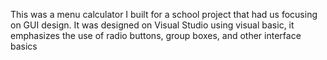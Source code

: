 This was a menu calculator I built for a school project that had us focusing on GUI design.
It was designed on Visual Studio using visual basic, it emphasizes the use of radio buttons, group boxes, and other interface basics 
